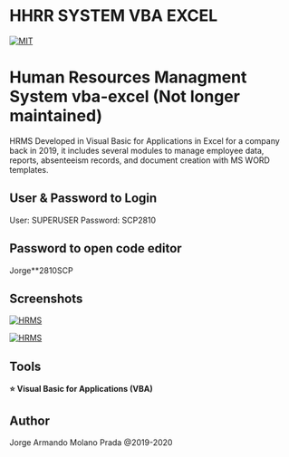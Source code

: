 # HHRR SYSTEM VBA EXCEL

[![MIT](https://poser.pugx.org/pixel418/markdownify/license)](https://opensource.org/licenses/MIT)


# Human Resources Managment System vba-excel (Not longer maintained)

HRMS Developed in Visual Basic for Applications in Excel for a company back in 2019, it includes several modules to manage employee data, reports, absenteeism records, and document creation with MS WORD templates.

User & Password to Login
--------
User: SUPERUSER
Password: SCP2810

Password to open code editor 
--------
Jorge**2810SCP

Screenshots
--------

[![HRMS](https://firebasestorage.googleapis.com/v0/b/project-jamp.appspot.com/o/hrms.gif?alt=media&token=8fec28d5-a8f5-45b9-93ad-57fc2b1e5631)](https://github.com/jamp-scp28/hr-system-vba-excel)

[![HRMS](https://firebasestorage.googleapis.com/v0/b/project-jamp.appspot.com/o/hrms1.PNG?alt=media&token=cd52732a-1912-435b-87b5-a63b364c0e70)](https://github.com/jamp-scp28/hr-system-vba-excel)

Tools
--------

**:star: Visual Basic for Applications (VBA)**

Author
--------

Jorge Armando Molano Prada @2019-2020
